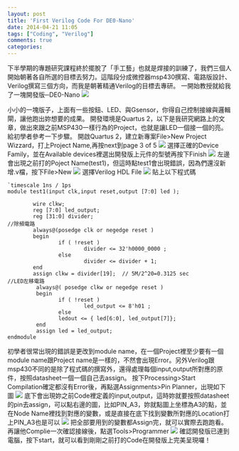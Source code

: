 ```yaml
---
layout: post
title: 'First Verilog Code For DE0-Nano'
date: 2014-04-21 11:05
tags: ["Coding", "Verilog"]
comments: true
categories:
---
```

下半學期的專題研究課程終於擺脫了「手工藝」也就是焊接的訓練了，我們三個人開始朝著各自所選的目標去努力。這階段分成微控器msp430撰寫、電路版設計、Verilog撰寫三個方向，而我是朝著精通Verilog的目標去專研。
一開始教授就給我了一塊開發版─DE0-Nano
![](/wp-content/uploads/2014/02/2017-04-21-1.jpg)
<!--more-->
小小的一塊版子，上面有一些按鈕、LED、與Gsensor，你得自己控制接線與邏輯閘，讓他跑出妳想要的成果。
開發環境是Quartus 2，以下是我研究網路上的文章，做出來跟之前MSP430一樣行為的Project，也就是讓LED一個接一個的亮。
給初學者參考一下步驟。
開啟Quartus 2，建立新專案File>New Project Wizzard，打上Project Name,再按next到page 3 of 5
![](/wp-content/uploads/2014/02/2017-04-21-2.jpg)
選擇正確的Device Family，並在Available devices裡選出開發版上元件的型號再按下Finish
![](/wp-content/uploads/2014/02/2017-04-21-3.jpg)
左邊會出現之前打的Poject Name(test1)，但這時點test1會出現錯誤，因為們還沒新增.v檔，按下File>New
![](/wp-content/uploads/2014/02/2017-04-21-4.jpg)
選擇Verilog HDL File
![](/wp-content/uploads/2014/02/2017-04-21-5.jpg)
貼上以下程式碼
```
`timescale 1ns / 1ps
module test1(input clk,input reset,output [7:0] led );
       
        wire clkw;
        reg [7:0] led_output;
        reg [31:0] divider;
//除頻電路
        always@(posedge clk or negedge reset )
        begin
                if ( !reset )
                        divider <= 32'h0000_0000 ;
                else
                        divider <= divider + 1;
        end
        assign clkw = divider[19];  // 5M/2^20=0.3125 sec 
//LED左移電路
         always@( posedge clkw or negedge reset )
         begin
                if ( !reset )
                        led_output <= 8'h01 ;
                else
                ledout <= { led[6:0], led_output[7]};           
         end
         assign led = led_output;     
endmodule
```
初學者很常出現的錯誤是更改到module name，在一個Project裡至少要有一個module name跟Project name是一樣的，不然會出現Error。另外Verilog跟msp430不同的是除了程式碼的撰寫外，還得處理每個input,output所對應的原件，按照datasheet一個一個自己去assign。
按下Processing>Start Compilation確定都沒有Error後，再點選Assignments>Pin Planner，出現如下圖
![](/wp-content/uploads/2014/02/2017-04-21-6.jpg)
底下會出現妳之前Code裡定義的input,output，這時妳就要按照datasheet的pin去assign，可以點右邊的圖，比如PIN_A3，妳就點圖上坐標為A3的點，並在Node Name裡找到對應的變數，或是直接在底下找到變數所對應的Location打上PIN_A3也是可以
![](/wp-content/uploads/2014/02/2017-04-21-7.jpg)
把全部要用到的變數都Assign完，就可以實際去跑跑看。再讓他Complie一次確認接線後，點選Tools>Programmer
![](/wp-content/uploads/2014/02/2017-04-21-8.jpg)
確認開發版已連到電腦，按下start，就可以看到剛剛之前打的Code在開發版上完美呈現囉！



